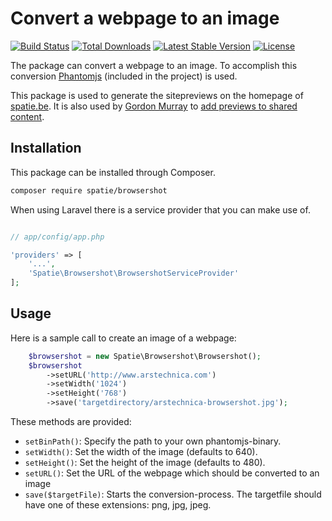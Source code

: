 # Convert a webpage to an image

[![Build Status](https://secure.travis-ci.org/freekmurze/browsershot.png)](http://travis-ci.org/freekmurze/geocoder)
[![Total Downloads](https://poser.pugx.org/spatie/browsershot/downloads.svg)](https://packagist.org/packages/spatie/browsershot)
[![Latest Stable Version](https://poser.pugx.org/spatie/browsershot/version.png)](https://packagist.org/packages/spatie/browsershot)
[![License](https://poser.pugx.org/spatie/browsershot/license.png)](https://packagist.org/packages/spatie/browsershot)

The package can convert a webpage to an image. To accomplish this conversion [Phantomjs](http://phantomjs.org/) (included in the project) is used.

This package is used to generate the sitepreviews on the homepage of [spatie.be](https://spatie.be). It is also used by [Gordon Murray](https://twitter.com/murrion) to [add previews to shared content](http://www.murrion.com/2015/02/how-i-automate-sharing-content-to-linkedin-using-ayliens-content-analysis-api-and-browsershot/).

## Installation

This package can be installed through Composer.

```bash
composer require spatie/browsershot
```

When using Laravel there is a service provider that you can make use of.

```php

// app/config/app.php

'providers' => [
    '...',
    'Spatie\Browsershot\BrowsershotServiceProvider'
];
```

## Usage

Here is a sample call to create an image of a webpage:

```php
    $browsershot = new Spatie\Browsershot\Browsershot();
    $browsershot
        ->setURL('http://www.arstechnica.com')
        ->setWidth('1024')
        ->setHeight('768')
        ->save('targetdirectory/arstechnica-browsershot.jpg');
```

These methods are provided:

* `setBinPath()`: Specify the path to your own phantomjs-binary.
* `setWidth()`: Set the width of the image (defaults to 640).
* `setHeight()`: Set the height of the image (defaults to 480).
* `setURL()`: Set the URL of the webpage which should be converted to an image
* `save($targetFile)`: Starts the conversion-process. The targetfile should have one of these extensions: png, jpg, jpeg.

